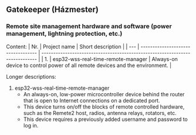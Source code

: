 ## Gatekeeper (Házmester)
### Remote site management hardware and software (power management, lightning protection, etc.)

Content:
| Nr. | Project name                       | Short description                                                            |
| --- | ---------------------------------- | ---------------------------------------------------------------------------- |
|  1. | esp32-wss-real-time-remote-manager | Always-on device to control power of all remote devices and the environment. |

Longer descriptions:
1. esp32-wss-real-time-remote-manager
    + An always-on, low-power microcontroller device behind the router that is open to Internet connections on a dedicated port.
    + This device turns on/off the blocks of remote controlled hardware, such as the Remete2 host, radios, antenna relays, rotators, etc.
    + This device requires a previously added username and password to log in.
